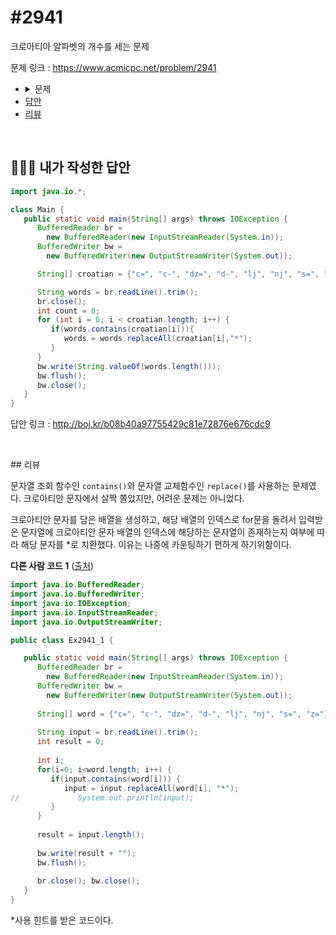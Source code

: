 # #2941

크로아티아 알파벳의 개수를 세는 문제

문제 링크 : https://www.acmicpc.net/problem/2941

<ul>
	<li>
		<details>
    <summary>문제</summary>
    <h3>문제</h3>
    예전에는 운영체제에서 크로아티아 알파벳을 입력할 수가 없었다. 따라서, 다음과 같이 크로아티아 알파벳을 변경해서 입력했다.<br>
      <table>
       <tr>
         	<th>크로아티아 알파벳</th>
          <th>변경</th>
       </tr>
        <tr>
          <td>č</td>
          <td>c=</td>
        </tr>
        <tr>
          <td>ć</td>
          <td>c-</td>
        </tr>
        <tr>
          <td>dž</td>
          <td>dz=</td>
        </tr>
        <tr>
          <td>đ</td>
          <td>d-</td>
        </tr>
        <tr>
          <td>lj</td>
          <td>lj</td>
        </tr>
        <tr>
          <td>nj</td>
          <td>nj</td>
        </tr>
        <tr>
          <td>š</td>
          <td>s=</td>
        </tr>
        <tr>
          <td>ž</td>
          <td>z=</td>
        </tr>
      </table>
      예를 들어, ljes=njak은 크로아티아 알파벳 6개(lj, e, š, nj, a, k)로 이루어져 있다. 단어가 주어졌을 때, 몇 개의 크로아티아 알파벳으로 이루어져 있는지 출력한다.<br>
dž는 무조건 하나의 알파벳으로 쓰이고, d와 ž가 분리된 것으로 보지 않는다. lj와 nj도 마찬가지이다. 위 목록에 없는 알파벳은 한 글자씩 센다.
    <h3>입력</h3>
		첫째 줄에 최대 100글자의 단어가 주어진다. 알파벳 소문자와 '-', '='로만 이루어져 있다.<br>단어는 크로아티아 알파벳으로 이루어져 있다. 문제 설명의 표에 나와있는 알파벳은 변경된 형태로 입력된다.
    <h3>출력</h3>
    입력으로 주어진 단어가 몇 개의 크로아티아 알파벳으로 이루어져 있는지 출력한다.
    <h3>예제 입력 1</h3>
    <code>ljes=njak</code>
    <h3>예제 출력 1</h3>
    <code>6</code>
    <h3>예제 입력 2</h3>
    <code>ddz=z=</code>
    <h3>예제 출력 2</h3>
    <code>3</code>
    <h3>예제 입력 3</h3>
    <code>nljj</code>
    <h3>예제 출력 3</h3>
    <code>3</code>
    </details>
	</li>
	<li><a href="#answer">답안</a></li>
	<li><a href="#review">리뷰</a></li>
</ul>

<br>

## <a name="answer"></a>🙆🏻‍♂️ 내가 작성한 답안

```java
import java.io.*;

class Main {
   public static void main(String[] args) throws IOException {
      BufferedReader br = 
        new BufferedReader(new InputStreamReader(System.in));
      BufferedWriter bw = 
        new BufferedWriter(new OutputStreamWriter(System.out));

      String[] croatian = {"c=", "c-", "dz=", "d-", "lj", "nj", "s=", "z="};

      String words = br.readLine().trim();
      br.close();
      int count = 0;
      for (int i = 0; i < croatian.length; i++) {
         if(words.contains(croatian[i])){
            words = words.replaceAll(croatian[i],"*");
         }
      }
      bw.write(String.valueOf(words.length()));
      bw.flush();
      bw.close();
   }
}
```

답안 링크 : http://boj.kr/b08b40a97755429c81e72876e676cdc9

<br>

##<a name="review"></a> 리뷰

문자열 조회 함수인 `contains()`와 문자열 교체함수인 `replace()`를 사용하는 문제였다. 크로아티안 문자에서 살짝 쫄았지만, 어려운 문제는 아니었다.

크로아티안 문자를 담은 배열을 생성하고, 해당 배열의 인덱스로 for문을 돌려서 입력받은 문자열에 크로아티안 문자 배열의 인덱스에 해당하는 문자열이 존재하는지 여부에 따라 해당 문자를 *로 치환했다. 이유는 나중에 카운팅하기 편하게 하기위함이다.

**다른 사람 코드 1** ([출처](https://hongku.tistory.com/243))

```java
import java.io.BufferedReader;
import java.io.BufferedWriter;
import java.io.IOException;
import java.io.InputStreamReader;
import java.io.OutputStreamWriter;

public class Ex2941_1 {

   public static void main(String[] args) throws IOException {
      BufferedReader br = 
        new BufferedReader(new InputStreamReader(System.in));
      BufferedWriter bw = 
        new BufferedWriter(new OutputStreamWriter(System.out));
        
      String[] word = {"c=", "c-", "dz=", "d-", "lj", "nj", "s=", "z="}; 
                
      String input = br.readLine().trim();
      int result = 0;
        
      int i;
      for(i=0; i<word.length; i++) {
         if(input.contains(word[i])) {
            input = input.replaceAll(word[i], "*");
//             System.out.println(input);
         }
      }
        
      result = input.length();
        
      bw.write(result + "");
      bw.flush();
        
      br.close(); bw.close();
   }
}
```

*사용 힌트를 받은 코드이다. 

<br>
